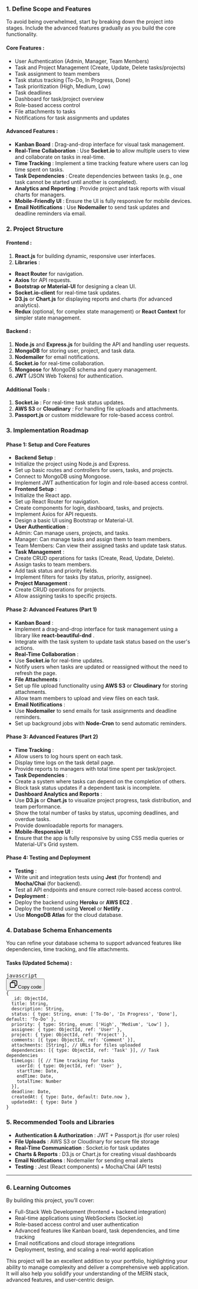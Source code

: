 ### 1. **Define Scope and Features**

To avoid being overwhelmed, start by breaking down the project into stages. Include the advanced features gradually as you build the core functionality.

#### **Core Features** :

* User Authentication (Admin, Manager, Team Members)
* Task and Project Management (Create, Update, Delete tasks/projects)
* Task assignment to team members
* Task status tracking (To-Do, In Progress, Done)
* Task prioritization (High, Medium, Low)
* Task deadlines
* Dashboard for task/project overview
* Role-based access control
* File attachments to tasks
* Notifications for task assignments and updates

#### **Advanced Features** :

* **Kanban Board** : Drag-and-drop interface for visual task management.
* **Real-Time Collaboration** : Use **Socket.io** to allow multiple users to view and collaborate on tasks in real-time.
* **Time Tracking** : Implement a time tracking feature where users can log time spent on tasks.
* **Task Dependencies** : Create dependencies between tasks (e.g., one task cannot be started until another is completed).
* **Analytics and Reporting** : Provide project and task reports with visual charts for managers.
* **Mobile-Friendly UI** : Ensure the UI is fully responsive for mobile devices.
* **Email Notifications** : Use **Nodemailer** to send task updates and deadline reminders via email.

### 2. **Project Structure**

#### **Frontend** :

1. **React.js** for building dynamic, responsive user interfaces.
2. **Libraries** :

* **React Router** for navigation.
* **Axios** for API requests.
* **Bootstrap or Material-UI** for designing a clean UI.
* **Socket.io-client** for real-time task updates.
* **D3.js** or **Chart.js** for displaying reports and charts (for advanced analytics).
* **Redux** (optional, for complex state management) or **React Context** for simpler state management.

#### **Backend** :

1. **Node.js** and **Express.js** for building the API and handling user requests.
2. **MongoDB** for storing user, project, and task data.
3. **Nodemailer** for email notifications.
4. **Socket.io** for real-time collaboration.
5. **Mongoose** for MongoDB schema and query management.
6. **JWT** (JSON Web Tokens) for authentication.

#### **Additional Tools** :

1. **Socket.io** : For real-time task status updates.
2. **AWS S3** or  **Cloudinary** : For handling file uploads and attachments.
3. **Passport.js** or custom middleware for role-based access control.

### 3. **Implementation Roadmap**

#### **Phase 1: Setup and Core Features**

* **Backend Setup** :
* Initialize the project using Node.js and Express.
* Set up basic routes and controllers for users, tasks, and projects.
* Connect to MongoDB using Mongoose.
* Implement JWT authentication for login and role-based access control.
* **Frontend Setup** :
* Initialize the React app.
* Set up React Router for navigation.
* Create components for login, dashboard, tasks, and projects.
* Implement Axios for API requests.
* Design a basic UI using Bootstrap or Material-UI.
* **User Authentication** :
* Admin: Can manage users, projects, and tasks.
* Manager: Can manage tasks and assign them to team members.
* Team Members: Can view their assigned tasks and update task status.
* **Task Management** :
* Create CRUD operations for tasks (Create, Read, Update, Delete).
* Assign tasks to team members.
* Add task status and priority fields.
* Implement filters for tasks (by status, priority, assignee).
* **Project Management** :
* Create CRUD operations for projects.
* Allow assigning tasks to specific projects.

#### **Phase 2: Advanced Features (Part 1)**

* **Kanban Board** :
* Implement a drag-and-drop interface for task management using a library like  **react-beautiful-dnd** .
* Integrate with the task system to update task status based on the user's actions.
* **Real-Time Collaboration** :
* Use **Socket.io** for real-time updates.
* Notify users when tasks are updated or reassigned without the need to refresh the page.
* **File Attachments** :
* Set up file upload functionality using **AWS S3** or **Cloudinary** for storing attachments.
* Allow team members to upload and view files on each task.
* **Email Notifications** :
* Use **Nodemailer** to send emails for task assignments and deadline reminders.
* Set up background jobs with **Node-Cron** to send automatic reminders.

#### **Phase 3: Advanced Features (Part 2)**

* **Time Tracking** :
* Allow users to log hours spent on each task.
* Display time logs on the task detail page.
* Provide reports to managers with total time spent per task/project.
* **Task Dependencies** :
* Create a system where tasks can depend on the completion of others.
* Block task status updates if a dependent task is incomplete.
* **Dashboard Analytics and Reports** :
* Use **D3.js** or **Chart.js** to visualize project progress, task distribution, and team performance.
* Show the total number of tasks by status, upcoming deadlines, and overdue tasks.
* Provide downloadable reports for managers.
* **Mobile-Responsive UI** :
* Ensure that the app is fully responsive by using CSS media queries or Material-UI's Grid system.

#### **Phase 4: Testing and Deployment**

* **Testing** :
* Write unit and integration tests using **Jest** (for frontend) and **Mocha/Chai** (for backend).
* Test all API endpoints and ensure correct role-based access control.
* **Deployment** :
* Deploy the backend using **Heroku** or  **AWS EC2** .
* Deploy the frontend using **Vercel** or  **Netlify** .
* Use **MongoDB Atlas** for the cloud database.

### 4. **Database Schema Enhancements**

You can refine your database schema to support advanced features like dependencies, time tracking, and file attachments.

#### **Tasks (Updated Schema)** :

<pre class="!overflow-visible"><div class="contain-inline-size rounded-md border-[0.5px] border-token-border-medium relative bg-token-sidebar-surface-primary dark:bg-gray-950"><div class="flex items-center text-token-text-secondary px-4 py-2 text-xs font-sans justify-between rounded-t-md h-9 bg-token-sidebar-surface-primary dark:bg-token-main-surface-secondary">javascript</div><div class="sticky top-9 md:top-[5.75rem]"><div class="absolute bottom-0 right-2 flex h-9 items-center"><div class="flex items-center rounded bg-token-sidebar-surface-primary px-2 font-sans text-xs text-token-text-secondary dark:bg-token-main-surface-secondary"><span class="" data-state="closed"><button class="flex gap-1 items-center py-1"><svg width="24" height="24" viewBox="0 0 24 24" fill="none" xmlns="http://www.w3.org/2000/svg" class="icon-sm"><path fill-rule="evenodd" clip-rule="evenodd" d="M7 5C7 3.34315 8.34315 2 10 2H19C20.6569 2 22 3.34315 22 5V14C22 15.6569 20.6569 17 19 17H17V19C17 20.6569 15.6569 22 14 22H5C3.34315 22 2 20.6569 2 19V10C2 8.34315 3.34315 7 5 7H7V5ZM9 7H14C15.6569 7 17 8.34315 17 10V15H19C19.5523 15 20 14.5523 20 14V5C20 4.44772 19.5523 4 19 4H10C9.44772 4 9 4.44772 9 5V7ZM5 9C4.44772 9 4 9.44772 4 10V19C4 19.5523 4.44772 20 5 20H14C14.5523 20 15 19.5523 15 19V10C15 9.44772 14.5523 9 14 9H5Z" fill="currentColor"></path></svg>Copy code</button></span></div></div></div><div class="overflow-y-auto p-4" dir="ltr"><code class="!whitespace-pre hljs language-javascript">{
  _id: ObjectId,
  title: String,
  description: String,
  status: { type: String, enum: ['To-Do', 'In Progress', 'Done'], default: 'To-Do' },
  priority: { type: String, enum: ['High', 'Medium', 'Low'] },
  assignee: { type: ObjectId, ref: 'User' },
  project: { type: ObjectId, ref: 'Project' },
  comments: [{ type: ObjectId, ref: 'Comment' }],
  attachments: [String], // URLs for files uploaded
  dependencies: [{ type: ObjectId, ref: 'Task' }], // Task dependencies
  timeLogs: [{ // Time tracking for tasks
    userId: { type: ObjectId, ref: 'User' },
    startTime: Date,
    endTime: Date,
    totalTime: Number
  }],
  deadline: Date,
  createdAt: { type: Date, default: Date.now },
  updatedAt: { type: Date }
}
</code></div></div></pre>

### 5. **Recommended Tools and Libraries**

* **Authentication & Authorization** : JWT + Passport.js (for user roles)
* **File Uploads** : AWS S3 or Cloudinary for secure file storage
* **Real-Time Communication** : Socket.io for task updates
* **Charts & Reports** : D3.js or Chart.js for creating visual dashboards
* **Email Notifications** : Nodemailer for sending email alerts
* **Testing** : Jest (React components) + Mocha/Chai (API tests)

---

### 6. **Learning Outcomes**

By building this project, you’ll cover:

* Full-Stack Web Development (frontend + backend integration)
* Real-time applications using WebSockets (Socket.io)
* Role-based access control and user authentication
* Advanced features like Kanban board, task dependencies, and time tracking
* Email notifications and cloud storage integrations
* Deployment, testing, and scaling a real-world application

This project will be an excellent addition to your portfolio, highlighting your ability to manage complexity and deliver a comprehensive web application. It will also help you solidify your understanding of the MERN stack, advanced features, and user-centric design.
